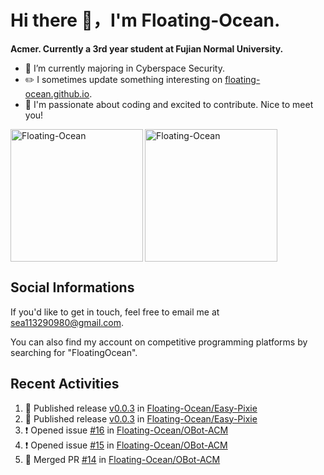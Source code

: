 # Hi there 👋，I'm Floating-Ocean.

**Acmer. Currently a 3rd year student at Fujian Normal University.**

- 🔭 I’m currently majoring in Cyberspace Security.
- ✏️ I sometimes update something interesting on [floating-ocean.github.io](https://floating-ocean.github.io/).
- 👯 I'm passionate about coding and excited to contribute. Nice to meet you!

<p><img align="left" height="212" src="https://readme-stats-eta-flame.vercel.app/api/top-langs?username=Floating-Ocean&show_icons=true&locale=en&layout=donut&&hide=html&border_radius=16" alt="Floating-Ocean" /></p>

<p><img align="center" height="212" src="https://readme-stats-eta-flame.vercel.app/api?username=Floating-Ocean&show_icons=true&locale=en&exclude_repo=Floating-Ocean.github.io&border_radius=16&rank_icon=github&show=reviews" alt="Floating-Ocean" /></p>

## Social Informations

If you'd like to get in touch, feel free to email me at [sea113290980@gmail.com](mailto:sea113290980@gmail.com).

You can also find my account on competitive programming platforms by searching for "FloatingOcean".

## Recent Activities
<!--START_SECTION:activity-->
1. 🚀 Published release [v0.0.3](https://github.com/Floating-Ocean/Easy-Pixie/releases/tag/v0.0.3) in [Floating-Ocean/Easy-Pixie](https://github.com/Floating-Ocean/Easy-Pixie)
2. 🚀 Published release [v0.0.3](https://github.com/Floating-Ocean/Easy-Pixie/releases/tag/v0.0.3) in [Floating-Ocean/Easy-Pixie](https://github.com/Floating-Ocean/Easy-Pixie)
3. ❗ Opened issue [#16](https://github.com/Floating-Ocean/OBot-ACM/issues/16) in [Floating-Ocean/OBot-ACM](https://github.com/Floating-Ocean/OBot-ACM)
4. ❗ Opened issue [#15](https://github.com/Floating-Ocean/OBot-ACM/issues/15) in [Floating-Ocean/OBot-ACM](https://github.com/Floating-Ocean/OBot-ACM)
5. 🎉 Merged PR [#14](https://github.com/Floating-Ocean/OBot-ACM/pull/14) in [Floating-Ocean/OBot-ACM](https://github.com/Floating-Ocean/OBot-ACM)
<!--END_SECTION:activity-->


